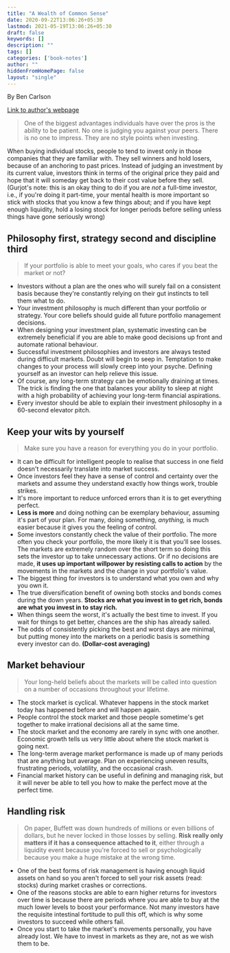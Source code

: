 ```yaml
---
title: "A Wealth of Common Sense"
date: 2020-09-22T13:06:26+05:30
lastmod: 2021-05-19T13:06:26+05:30
draft: false
keywords: []
description: ""
tags: []
categories: ['book-notes']
author: ""
hiddenFromHomePage: false
layout: "single"
---
```

By Ben Carlson

[Link to author's webpage](https://awealthofcommonsense.com/)

> One of the biggest advantages individuals have over the pros is the ability to be patient. No one is judging you against your peers. There is no one to impress. They are no style points when investing.

When buying individual stocks, people to tend to invest only in those companies that they are familiar with. They sell winners and hold losers, because of an anchoring to past prices. Instead of judging an investment by its current value, investors think in terms of the original price they paid and hope that it will someday get back to their cost value before they sell. (Gurjot's note: this is an okay thing to do if you are _not_ a full-time investor, i.e., if you're doing it part-time, your mental health is more important so stick with stocks that you know a few things about; and if you have kept enough liquidity, hold a losing stock for longer periods before selling unless things have gone seriously wrong)

## Philosophy first, strategy second and discipline third

> If your portfolio is able to meet your goals, who cares if you beat the market or not?

-   Investors without a plan are the ones who will surely fail on a consistent basis because they're constantly relying on their gut instincts to tell them what to do.
-   Your investment philosophy is much different than your portfolio or strategy. Your core beliefs should guide all future portfolio management decisions.
-   When designing your investment plan, systematic investing can be extremely beneficial if you are able to make good decisions up front and automate rational behaviour.
-   Successful investment philosophies and investors are always tested during difficult markets. Doubt will begin to seep in. Temptation to make changes to your process will slowly creep into your psyche. Defining yourself as an investor can help relieve this issue.
-   Of course, any long-term strategy can be emotionally draining at times. The trick is finding the one that balances your ability to sleep at night with a high probability of achieving your long-term financial aspirations.
-   Every investor should be able to explain their investment philosophy in a 60-second elevator pitch.

## Keep your wits by yourself

> Make sure you have a reason for everything you do in your portfolio.

-   It can be difficult for intelligent people to realise that success in one field doesn't necessarily translate into market success.
-   Once investors feel they have a sense of control and certainty over the markets and assume they understand exactly how things work, trouble strikes.
-   It's more important to reduce unforced errors than it is to get everything perfect.
-   **Less is more** and doing nothing can be exemplary behaviour, assuming it's part of your plan. For many, doing something, _anything,_ is much easier because it gives you the feeling of control.
-   Some investors constantly check the value of their portfolio. The more often you check your portfolio, the more likely it is that you'll see losses. The markets are extremely random over the short term so doing this sets the investor up to take unnecessary actions. Or if no decisions are made, **it uses up important willpower by resisting calls to action** by the movements in the markets and the change in your portfolio's value.
-   The biggest thing for investors is to understand what you own and why you own it.
-   The true diversification benefit of owning both stocks and bonds comes during the down years. **Stocks are what you invest in to get rich, bonds are what you invest in to stay rich.**
-   When things seem the worst, it's actually the best time to invest. If you wait for things to get better, chances are the ship has already sailed.
-   The odds of consistently picking the best and worst days are minimal, but putting money into the markets on a periodic basis is something every investor can do. **(Dollar-cost averaging)**

## Market behaviour

> Your long-held beliefs about the markets will be called into question on a number of occasions throughout your lifetime.

-   The stock market is cyclical. Whatever happens in the stock market today has happened before and will happen again.
-   People control the stock market and those people sometime's get together to make irrational decisions all at the same time.
-   The stock market and the economy are rarely in sync with one another. Economic growth tells us very little about where the stock market is going next.
-   The long-term average market performance is made up of many periods that are anything but average. Plan on experiencing uneven results, frustrating periods, volatility, and the occasional crash.
-   Financial market history can be useful in defining and managing risk, but it will never be able to tell you how to make the perfect move at the perfect time.

## Handling risk

> On paper, Buffett was down hundreds of millions or even billions of dollars, but he never locked in those losses by selling. **Risk really only matters if it has a consequence attached to it**, either through a liquidity event because you're forced to sell or psychologically because you make a huge mistake at the wrong time.

-   One of the best forms of risk management is having enough liquid assets on hand so you aren't forced to sell your risk assets (read: stocks) during market crashes or corrections.
-   One of the reasons stocks are able to earn higher returns for investors over time is because there are periods where you are able to buy at the much lower levels to boost your performance. Not many investors have the requisite intestinal fortitude to pull this off, which is why some investors to succeed while others fail.
-   Once you start to take the market's movements personally, you have already lost. We have to invest in markets as they are, not as we wish them to be.
